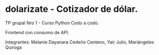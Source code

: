 # dolarizate - Cotizador de dólar.
TP grupal Nro 1 - Curso Python Codo a codo.

Frontend con consumo de API.

Integrantes:
Melanie Dayanara Cedeño Centeno, Yair Julio, Mariángeles Quiroga
